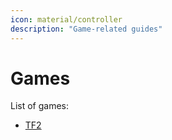 ```yaml
---
icon: material/controller
description: "Game-related guides"
---
```


# Games

List of games:

- [TF2](pc/tf2/README.md)